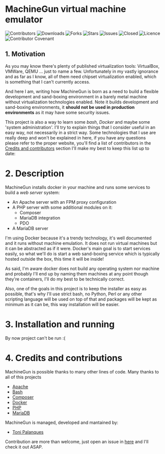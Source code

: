 # MachineGun virtual machine emulator

[//]: # (FIXME: Add license - https://github.com/tpalanques/machine-gun/issues/6)

![Contributors](https://img.shields.io/github/contributors/tpalanques/machine-gun?style=plastic)
![Downloads](https://img.shields.io/github/downloads/tpalanques/machine-gun/total)
![Forks](https://img.shields.io/github/forks/tpalanques/machine-gun)
![Stars](https://img.shields.io/github/stars/tpalanques/machine-gun)
![Issues](https://img.shields.io/github/issues/tpalanques/machine-gun)
![Closed](https://img.shields.io/github/issues-closed-raw/tpalanques/machine-gun)
![Licence](https://img.shields.io/github/license/tpalanques/machine-gun)
![Contributor Covenant](https://img.shields.io/badge/Contributor%20Covenant-2.1-4baaaa.svg)

## 1. Motivation
As you may know there's plenty of published virtualization tools: VirtualBox,
VMWare, QEMU ... just to name a few. Unfortunately in my vastly ignorance and
as far as I know, all of them need chipset virtualization enabled, which is
something that I can't currently access.

And here I am, writing how MachineGun is born as a need to build a flexible
development and sand-boxing environment in a barely metal machine without
virtualization technologies enabled. Note it builds development and
sand-boxing environments, it **should not be used in production environments** as
it may have some security issues.

This project is also a way to learn some _bash_, _Docker_ and maybe some 'system
administration'. I'll try to explain things that I consider useful in an easy
way, not necessarily in a strict way. Some technologies that I use are 
really deep and won't be explained in here, if you have any questions please
refer to the proper website, you'll find a list of contributors in the [Credits
and contributors](#4-credits-and-contributions) section I'll make my best to keep this list up to date:

# 2. Description
MachineGun installs docker in your machine and runs some services to build a
_web server_ system:
* An Apache server with an FPM proxy configuration
* A PHP server with some additional modules on it:
  * Composer
  * MariaDB integration
  * PDO
* A MariaDB server

I'm using Docker because it's a trendy technology, it's well documented and
it runs without machine emulation. It does not run virtual machines but it
can be abstracted as if it were. Docker's main goal is to start services 
easily, so what we'll do is start a web sand-boxing service which is typically
hosted outside the box, this time it will be inside!

As said, I'm aware docker does not build any operating system nor machine and 
probably I'll end up by naming them machines at any point though they're 
containers, I'll do my best to be technically correct.

Also, one of the goals in this project is to keep the installer as easy as
possible, that's why I'll use strict bash, no Python, Perl or any other scripting
language will be used on top of that and packages will be kept as minimum as
it can be, this way installation will be easier.

# 3. Installation and running
By now project can't be run :(

# 4. Credits and contributions
MachineGun is possible thanks to many other lines of code. Many thanks
to all of this projects
+ [Apache](https://apache.org/)
+ [Bash](https://www.gnu.org/)
+ [Composer](https://getcomposer.org/)
+ [Docker](https://www.docker.com/)
+ [PHP](https://www.php.net/)
+ [MariaDB](https://mariadb.org/)

MachineGun is managed, developed and mantained by:
* [Toni Palanques](https://github.com/tpalanques)

Contribution are more than welcome, just open an issue in
[here](https://github.com/tpalanques/machine-gun/issues/new/choose) and I'll
check it out ASAP.

